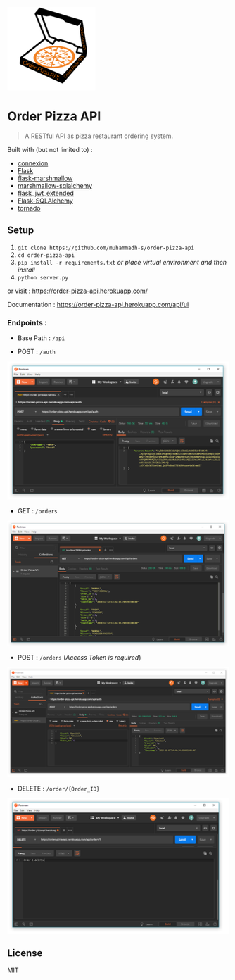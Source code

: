 <img src="images/logo.png" alt="drawing" width="200"/>

# Order Pizza API
> A RESTful API as pizza restaurant ordering system.


Built with (but not limited to) :
   * [connexion](https://github.com/zalando/connexion)
   * [Flask](https://github.com/pallets/flask)
   * [flask-marshmallow](https://github.com/marshmallow-code/flask-marshmallow)
   * [marshmallow-sqlalchemy](https://github.com/marshmallow-code/marshmallow-sqlalchemy)
   * [flask_jwt_extended](https://github.com/vimalloc/flask-jwt-extended)
   * [Flask-SQLAlchemy](https://github.com/pallets/flask-sqlalchemy)
   * [tornado](https://github.com/tornadoweb/tornado)

## Setup

1. `git clone https://github.com/muhammadh-s/order-pizza-api`
2. `cd order-pizza-api`
3. `pip install -r requirements.txt` 
   _or place virtual environment and then install_
4. `python server.py`

or visit : <https://order-pizza-api.herokuapp.com/>

Documentation : <https://order-pizza-api.herokuapp.com/api/ui>

### Endpoints :

* Base Path : `/api`

* POST : `/auth`    
  
![](images/auth.PNG?raw=true)

* GET : `/orders`

![](images/screenshot.PNG?raw=true)

* POST : `/orders`  (_Access Token is required_)

![](images/post.PNG?raw=true)

* DELETE : `/order/{Order_ID}`

![](images/del.PNG?raw=true)

## License
MIT